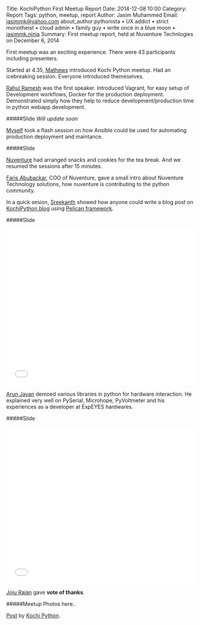 Title: KochiPython First Meetup Report
Date: 2014-12-08 10:00 
Category: Report
Tags: python, meetup, report
Author: Jasim Muhammed
Email: jasimmk@yahoo.com
about_author:pythonista • UX addict • strict monotheist • cloud admin • family guy • write once in a blue moon • <a href="http://jasimmk.ninja" target="_blank">jasimmk.ninja</a>
Summary: First meetup report, held at Nuventure Technlogies on December 6, 2014


First meetup was an exciting experience. There were 43 participants including presenters.

Started at 4.35, <a href="https://twitter.com/MathewsBabu" target="_blank">Mathews</a> introduced Kochi Python meetup. Had an icebreaking session. Everyone introduced themeselves.
 
<a href="https://twitter.com/theCoderDotIn" target="_blank">Rahul Ramesh</a> was the first speaker. Introduced Vagrant, for easy setup of Development workflows, Docker for the production deployment. Demonstrated simply how they help to reduce development/production time in python webapp development.

#####Slide
<i>Will update soon</i>

<a href="https://twitter.com/jasimmk" target="_blank">Myself</a> took a flash session on how Ansible could be used for automating production deployment and maintance.

#####Slide

<script async class="speakerdeck-embed" data-id="409698c05fe20132ec2f1eb00375a1f0" data-ratio="1.77777777777778" src="//speakerdeck.com/assets/embed.js"></script>



<a href="https://twitter.com/nuventuretech" target="_blank">Nuventure</a> had arranged snacks and cookies for the tea break. And we resumed the sessions after 15 minutes.

<a href="https://twitter.com/FarisAbubakar" target="_blank">Faris Abubackar</a>, COO of Nuventure, gave a small intro about Nuventure Technology solutions, how nuventure is contributing to the python community.

In a quick sesion, <a href="https://twitter.com/sreekanthp91" target="_blank">Sreekanth</a> showed how anyone could write a blog post on <a href="http://kochi.python.org.in" target="_blank">KochiPython blog</a> using <a href="http://docs.getpelican.com" target="_blank">Pelican framework</a>.

#####Slide
<iframe src="//slides.com/sreekanthp91/deck--2/embed" width="100%" height="420" scrolling="no" frameborder="0" webkitallowfullscreen mozallowfullscreen allowfullscreen></iframe>


<a href="https://www.facebook.com/profile.php?id=100005948133334&fref=ts" target="_blank">Arun Jayan</a> demoed various libraries in python for hardware interaction. He explained very well on PySerial, Microhope, PyVoltmeter and his experiences as a developer at ExpEYES hardwares.

#####Slide
<iframe src="/slides/dec-14/pyserial/" width="100%" height="420" scrolling="no" frameborder="0" webkitallowfullscreen mozallowfullscreen allowfullscreen></iframe>


<a href="https://twitter.com/07_Joju" target="_blank">Joju Rajan</a> gave <b>vote of thanks</b>.


#####Meetup Photos here..

<div id="fb-root"></div> <script>(function(d, s, id) { var js, fjs = d.getElementsByTagName(s)[0]; if (d.getElementById(id)) return; js = d.createElement(s); js.id = id; js.src = "//connect.facebook.net/en_US/all.js#xfbml=1"; fjs.parentNode.insertBefore(js, fjs); }(document, 'script', 'facebook-jssdk'));</script>
<div class="fb-post" data-href="https://www.facebook.com/media/set/?set=a.879168265449893.1073741828.865526293480757&amp;type=1"><div class="fb-xfbml-parse-ignore"><a href="https://www.facebook.com/media/set/?set=a.879168265449893.1073741828.865526293480757&amp;type=1">Post</a> by <a href="https://www.facebook.com/KochiPython">Kochi Python</a>.</div></div>


 




